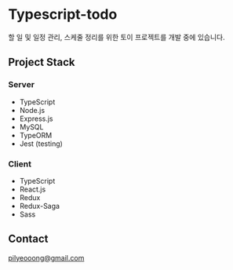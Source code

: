 # **Typescript-todo**
 
할 일 및 일정 관리, 스케줄 정리를 위한 토이 프로젝트를 개발 중에 있습니다.

## Project Stack

### Server
- TypeScript
- Node.js
- Express.js
- MySQL
- TypeORM
- Jest (testing)

### Client
- TypeScript
- React.js
- Redux
- Redux-Saga
- Sass

## Contact

pilyeooong@gmail.com


